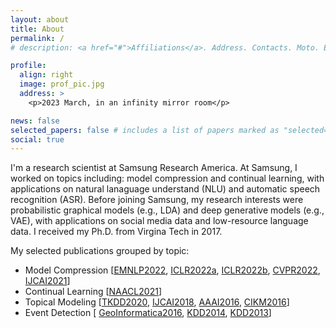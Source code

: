 ```yaml
---
layout: about
title: About
permalink: /
# description: <a href="#">Affiliations</a>. Address. Contacts. Moto. Etc.

profile:
  align: right
  image: prof_pic.jpg
  address: >
    <p>2023 March, in an infinity mirror room</p>

news: false
selected_papers: false # includes a list of papers marked as "selected={true}"
social: true
---
```


I'm a research scientist at Samsung Research America. At Samsung, I worked on topics including: model compression and continual learning, with applications on natural lanaguage understand (NLU) and automatic speech recognition (ASR). 
Before joining Samsung, my research interests were probabilistic graphical models (e.g., LDA) and deep generative models (e.g., VAE), with applications on social media data and low-resource language data.
I received my Ph.D. from Virgina Tech in 2017. 



My selected publications grouped by topic:

- Model Compression [[EMNLP2022](/publications/#hua2022numerical),
[ICLR2022a](/publications/#hsu2022language), 
[ICLR2022b](/publications/#lou2022dictformer), 
[CVPR2022](/publications/#lou2022lite), [IJCAI2021](/publications/#zhao2021automatic)]
- Continual Learning  [[NAACL2021](/publications/#hua2022hyperparameter)]
- Topical Modeling [[TKDD2020](/publications/#hua2020probabilistic), [IJCAI2018](/publications/#hua2018social), [AAAI2016](/publications/#hua2016topical), [CIKM2016](/publications/#hua2016automatical)]
- Event Detection [ [GeoInformatica2016](/publications/#hua2016automatic),  [KDD2014](/publications/#ramakrishnan2014beating), [KDD2013](/publications/#hua2013sted)]